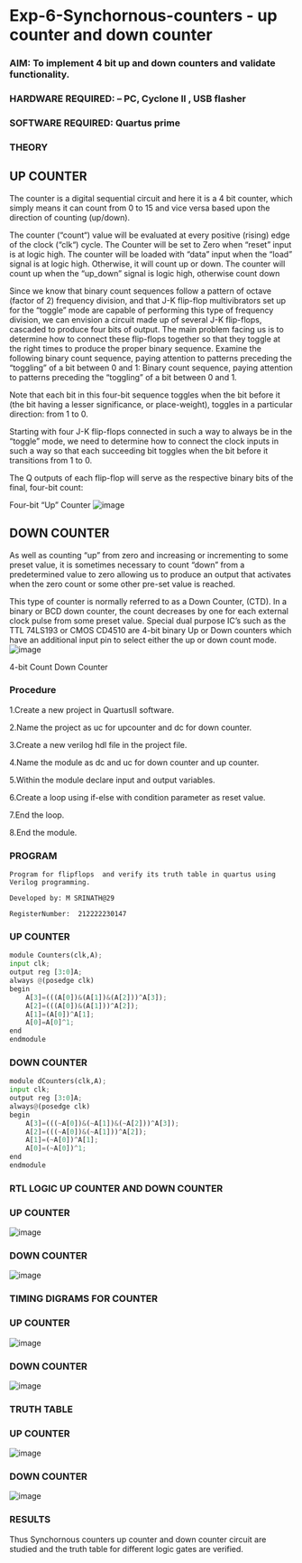# Exp-6-Synchornous-counters - up counter and down counter 
### AIM: To implement 4 bit up and down counters and validate  functionality.
### HARDWARE REQUIRED:  – PC, Cyclone II , USB flasher
### SOFTWARE REQUIRED:   Quartus prime
### THEORY 

## UP COUNTER 
The counter is a digital sequential circuit and here it is a 4 bit counter, which simply means it can count from 0 to 15 and vice versa based upon the direction of counting (up/down). 

The counter (“count“) value will be evaluated at every positive (rising) edge of the clock (“clk“) cycle.
The Counter will be set to Zero when “reset” input is at logic high.
The counter will be loaded with “data” input when the “load” signal is at logic high. Otherwise, it will count up or down.
The counter will count up when the “up_down” signal is logic high, otherwise count down

Since we know that binary count sequences follow a pattern of octave (factor of 2) frequency division, and that J-K flip-flop multivibrators set up for the “toggle” mode are capable of performing this type of frequency division, we can envision a circuit made up of several J-K flip-flops, cascaded to produce four bits of output.
The main problem facing us is to determine how to connect these flip-flops together so that they toggle at the right times to produce the proper binary sequence.
Examine the following binary count sequence, paying attention to patterns preceding the “toggling” of a bit between 0 and 1:
Binary count sequence, paying attention to patterns preceding the “toggling” of a bit between 0 and 1.

Note that each bit in this four-bit sequence toggles when the bit before it (the bit having a lesser significance, or place-weight), toggles in a particular direction: from 1 to 0.



 
 

Starting with four J-K flip-flops connected in such a way to always be in the “toggle” mode, we need to determine how to connect the clock inputs in such a way so that each succeeding bit toggles when the bit before it transitions from 1 to 0.

The Q outputs of each flip-flop will serve as the respective binary bits of the final, four-bit count:

 
 

Four-bit “Up” Counter
![image](https://user-images.githubusercontent.com/36288975/169644758-b2f4339d-9532-40c5-af40-8f4f8c942e2c.png)



## DOWN COUNTER 

As well as counting “up” from zero and increasing or incrementing to some preset value, it is sometimes necessary to count “down” from a predetermined value to zero allowing us to produce an output that activates when the zero count or some other pre-set value is reached.

This type of counter is normally referred to as a Down Counter, (CTD). In a binary or BCD down counter, the count decreases by one for each external clock pulse from some preset value. Special dual purpose IC’s such as the TTL 74LS193 or CMOS CD4510 are 4-bit binary Up or Down counters which have an additional input pin to select either the up or down count mode.
![image](https://user-images.githubusercontent.com/36288975/169644844-1a14e123-7228-4ed8-81a9-eb937dff4ac8.png)


4-bit Count Down Counter
### Procedure

1.Create a new project in QuartusII software.

2.Name the project as uc for upcounter and dc for down counter.

3.Create a new verilog hdl file in the project file.

4.Name the module as dc and uc for down counter and up counter.

5.Within the module declare input and output variables.

6.Create a loop using if-else with condition parameter as reset value.

7.End the loop. 

8.End the module.




### PROGRAM 
```
Program for flipflops  and verify its truth table in quartus using Verilog programming.

Developed by: M SRINATH@29

RegisterNumber:  212222230147
```

### UP COUNTER
```python
module Counters(clk,A);
input clk;
output reg [3:0]A;
always @(posedge clk)
begin
	A[3]=(((A[0])&(A[1])&(A[2]))^A[3]);
	A[2]=(((A[0])&(A[1]))^A[2]);
	A[1]=(A[0])^A[1];
	A[0]=A[0]^1;
end
endmodule

```
### DOWN COUNTER
```python
module dCounters(clk,A);
input clk;
output reg [3:0]A;
always@(posedge clk)
begin
	A[3]=(((~A[0])&(~A[1])&(~A[2]))^A[3]);
	A[2]=(((~A[0])&(~A[1]))^A[2]);
	A[1]=(~A[0])^A[1];
	A[0]=(~A[0])^1;
end
endmodule
```



### RTL LOGIC UP COUNTER AND DOWN COUNTER  

### UP COUNTER
![image](https://github.com/Nethraa24/Exp-7-Synchornous-counters-/assets/121215786/93b574c0-6eb6-4145-81a9-5f43cd3b6b7c)

### DOWN COUNTER
![image](https://github.com/Nethraa24/Exp-7-Synchornous-counters-/assets/121215786/c6431986-2e81-430b-a40e-e5de358d12f1)







### TIMING DIGRAMS FOR COUNTER  

### UP COUNTER
![image](https://github.com/Nethraa24/Exp-7-Synchornous-counters-/assets/121215786/60d96bc4-7bd0-411a-80e8-480f9a5ddd10)

### DOWN COUNTER
![image](https://github.com/Nethraa24/Exp-7-Synchornous-counters-/assets/121215786/52cd3f30-c857-4c7a-be49-eb3c985e31c3)



### TRUTH TABLE 

### UP COUNTER
![image](https://github.com/Nethraa24/Exp-7-Synchornous-counters-/assets/121215786/117e4e18-013f-40a1-98f9-25ceebc3960e)

### DOWN COUNTER


![image](https://github.com/Nethraa24/Exp-7-Synchornous-counters-/assets/121215786/ab4a439f-746a-43e3-96c1-432469e93eb4)



### RESULTS 
Thus Synchornous counters up counter and down counter circuit are studied and the truth table for different logic gates are verified.
